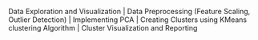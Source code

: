 Data Exploration and Visualization | Data Preprocessing (Feature Scaling, Outlier Detection) | Implementing PCA | Creating  Clusters using KMeans clustering Algorithm | Cluster Visualization and Reporting


